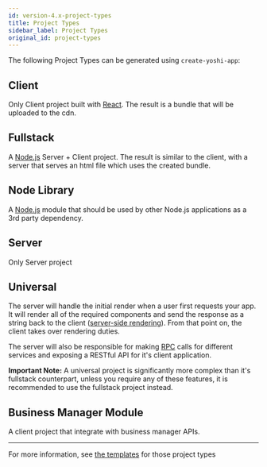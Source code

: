```yaml
---
id: version-4.x-project-types
title: Project Types
sidebar_label: Project Types
original_id: project-types
---
```


The following Project Types can be generated using `create-yoshi-app`:

## Client

Only Client project built with [React](https://reactjs.org/). The result is a bundle that will be uploaded to the cdn.

## Fullstack

A [Node.js](https://nodejs.org/en/) Server + Client project. The result is similar to the client, with a server that serves an html file which uses the created bundle.

## Node Library

A [Node.js](https://docs.npmjs.com/getting-started/creating-node-modules) module that should be used by other Node.js applications as a 3rd party dependency.

## Server

Only Server project

## Universal

The server will handle the initial render when a user first requests your app. It will render all of the required components and send the response as a string back to the client ([server-side rendering](https://reactjs.org/docs/react-dom-server.html)). From that point on, the client takes over rendering duties.

The server will also be responsible for making [RPC](https://github.com/wix-private/fed-handbook/blob/master/RPC.md) calls for different services and exposing a RESTful API for it's client application.

**Important Note:** A universal project is significantly more complex than it's fullstack counterpart, unless you require any of these features, it is recommended to use the fullstack project instead.

## Business Manager Module

A client project that integrate with business manager APIs.

---

For more information, see [the templates](https://github.com/wix/yoshi/tree/master/packages/create-yoshi-app/templates)
for those project types
